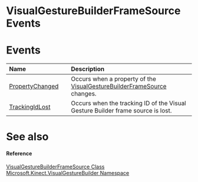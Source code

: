 VisualGestureBuilderFrameSource Events  
======================================  

<span id="publiceventsSection"></span>

Events  
======  

<table>
<colgroup>
<col width="30%" />
<col width="60%" />
</colgroup>
<thead>
<tr class="header">
<th align="left">Name</th>
<th align="left">Description</th>
</tr>
</thead>
<tbody>
<tr class="odd">
<td align="left"><a href="Events/PropertyChanged_Event.md">PropertyChanged</a></td>
<td align="left">Occurs when a property of the <a href="../VisualGestureBuilderFrameS.md">VisualGestureBuilderFrameSource</a> changes.</td>
</tr>
<tr class="even">
<td align="left"><a href="Events/TrackingIdLost_Event.md">TrackingIdLost</a></td>
<td align="left">Occurs when the tracking ID of the Visual Gesture Builder frame source is lost.</td>
</tr>
</tbody>
</table>

<span id="ID4EI"></span>

See also  
========  

<span id="ID4EK"></span>
#### Reference  

[VisualGestureBuilderFrameSource Class](../VisualGestureBuilderFrameS.md)  
 [Microsoft.Kinect.VisualGestureBuilder Namespace](../../Kinect.VisualGestureBuilder.md)  



<!--Please do not edit the data in the comment block below.-->
<!--
TOCTitle : VisualGestureBuilderFrameSource Events
RLTitle : VisualGestureBuilderFrameSource Events
KeywordK : VisualGestureBuilderFrameSource class, events
KeywordA : Events.T:Microsoft.Kinect.VisualGestureBuilder.VisualGestureBuilderFrameSource
AssetID : Events.T:Microsoft.Kinect.VisualGestureBuilder.VisualGestureBuilderFrameSource
Locale : en-us
CommunityContent : 1
TargetOS : Windows
TopicType : kbSyntax
DocSet : K4Wv2
ProjType : K4Wv2Proj
Technology : Kinect for Windows
Product : Kinect for Windows SDK v2
productversion : 20
-->
